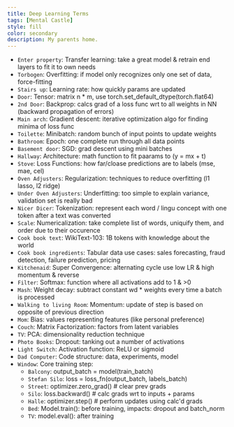 ```yaml
---
title: Deep Learning Terms 
tags: [Mental Castle]
style: fill
color: secondary
description: My parents home.
---
```


- `Enter property`: Transfer learning: take a great model & retrain end layers to fit it to own needs
- `Torbogen`: Overfitting: if model only recognizes only one set of data, force-fitting
- `Stairs up`: Learning rate: how quickly params are updated
- `Door`: Tensor: matrix n * m, use torch.set_default_dtype(torch.flat64)
- `2nd Door`: Backprop: calcs grad of a loss func wrt to all weights in NN (backward propagation of errors)
- `Main arch`: Gradient descent: iterative optimization algo for finding minima of loss func
- `Toilette`: Minibatch: random bunch of input points to update weights
- `Bathroom`: Epoch: one complete run through all data points
- `Basement door`: SGD: grad descent using mini batches
- `Hallway`: Architecture: math function to fit paarams to (y = mx + t)
- `Stove`: Loss Functions: how far/cloase predictions are to labels (mse, mae, cel)
- `Oven Adjusters`: Regularization: techniques to reduce overfitting (l1 lasso, l2 ridge)
- `Under Oven Adjusters`: Underfitting: too simple to explain variance, validation set is really bad
- `Nicer Dicer`: Tokenization: represent each word / lingu concept with one token after a text was converted
- `Scale`: Numericalization: take complete list of words, uniquify them, and order due to their occurence
- `Cook book text`: WikiText-103: 1B tokens with knowledge about the world
- `Cook book ingredients`: Tabular data use cases: sales forecasting, fraud detection, failure prediction, pricing
- `Kitchenaid`: Super Convergence: alternating cycle use low LR & high momentum & reverse
- `Filter`: Softmax: function where all activations add to 1 & >0
- `Mash`: Weight decay: subtract constant wd * weights every time a batch is processed
- `Walking to living Room`: Momentum: update of step is based on opposite of previous direction
- `Mom`: Bias: values representing features (like personal preference)
- `Couch`: Matrix Factorization: factors from latent variables
- `TV`: PCA: dimensionality reduction technique
- `Photo Books`: Dropout: tanking out a number of activations
- `Light Switch`: Activation function: ReLU or sigmoid
- `Dad Computer`: Code structure: data, experiments, model
- `Window`: Core training step:
    - `Balcony`: output_batch = model(train_batch)
    - `Stefan Silo`: loss = loss_fn(output_batch, labels_batch)
    - `Street`: optimizer.zero_grad() # clear prev grads
    - `Silo`: loss.backward() # calc grads wrt to inputs + params
    - `Halle`: optimizer.step() # perform updates using calc'd grads
    - `Bed`: Model.train(): before training, impacts: dropout and batch_norm
    - `TV`: model.eval(): after training